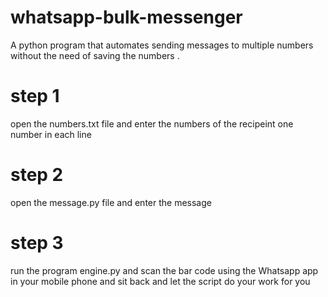 # whatsapp-bulk-messenger
A python program that automates sending messages to multiple numbers without the need of saving the numbers . 

# step 1
open the numbers.txt file and enter the numbers of the recipeint one number in each line

# step 2
open the message.py file and enter the message 

# step 3
run the program engine.py and scan the bar code using the Whatsapp app in your mobile phone and sit back and let the script do your work for you 
